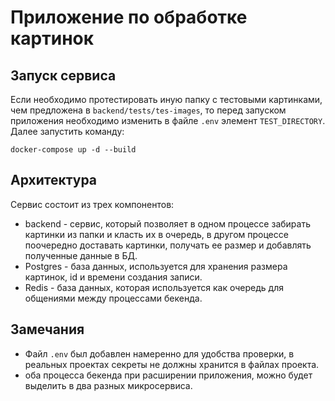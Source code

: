 # Приложение по обработке картинок

## Запуск сервиса 
Если необходимо протестировать иную папку с тестовыми картинками, чем предложена в `backend/tests/tes-images`, то
перед запуском приложения необходимо изменить в файле `.env` элемент `TEST_DIRECTORY`. 
Далее запустить команду:
    
    docker-compose up -d --build

## Архитектура 
Сервис состоит из трех компонентов: 
* backend - сервис, который позволяет в одном процессе забирать картинки из папки и класть их в очередь, в другом процессе поочередно доставать картинки, получать ее размер и добавлять полученные данные в БД. 
* Postgres - база данных, используется для хранения размера картинок, id и времени создания записи.
* Redis -  база данных, которая используется как очередь для общениями между процессами бекенда. 

## Замечания
* Файл `.env` был добавлен намеренно для удобства проверки, в реальных проектах секреты не должны хранится в файлах проекта.
* оба процесса бекенда при расширении приложения, можно будет выделить в два разных микросервиса.
